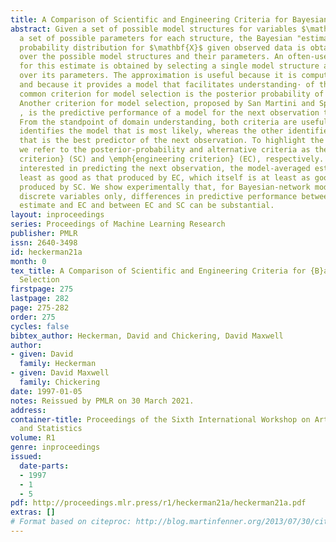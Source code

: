 ```yaml
---
title: A Comparison of Scientific and Engineering Criteria for Bayesian Model Selection
abstract: Given a set of possible model structures for variables $\mathbf{X}$ and
  a set of possible parameters for each structure, the Bayesian "estimate" of the
  probability distribution for $\mathbf{X}$ given observed data is obtained by averaging
  over the possible model structures and their parameters. An often-used approximation
  for this estimate is obtained by selecting a single model structure and averaging
  over its parameters. The approximation is useful because it is computationally efficient,
  and because it provides a model that facilitates understanding· of the domain. A
  common criterion for model selection is the posterior probability of the model.
  Another criterion for model selection, proposed by San Martini and Spezzafari (1984)
  , is the predictive performance of a model for the next observation to be seen.
  From the standpoint of domain understanding, both criteria are useful, because one
  identifies the model that is most likely, whereas the other identifies the model
  that is the best predictor of the next observation. To highlight the difference,
  we refer to the posterior-probability and alternative criteria as the \emph{scientific
  criterion} (SC) and \emph{engineering criterion} (EC), respectively. When we are
  interested in predicting the next observation, the model-averaged estimate is at
  least as good as that produced by EC, which itself is at least as good as the estimate
  produced by SC. We show experimentally that, for Bayesian-network models containing
  discrete variables only, differences in predictive performance between the model-averaged
  estimate and EC and between EC and SC can be substantial.
layout: inproceedings
series: Proceedings of Machine Learning Research
publisher: PMLR
issn: 2640-3498
id: heckerman21a
month: 0
tex_title: A Comparison of Scientific and Engineering Criteria for {B}ayesian Model
  Selection
firstpage: 275
lastpage: 282
page: 275-282
order: 275
cycles: false
bibtex_author: Heckerman, David and Chickering, David Maxwell
author:
- given: David
  family: Heckerman
- given: David Maxwell
  family: Chickering
date: 1997-01-05
notes: Reissued by PMLR on 30 March 2021.
address:
container-title: Proceedings of the Sixth International Workshop on Artificial Intelligence
  and Statistics
volume: R1
genre: inproceedings
issued:
  date-parts:
  - 1997
  - 1
  - 5
pdf: http://proceedings.mlr.press/r1/heckerman21a/heckerman21a.pdf
extras: []
# Format based on citeproc: http://blog.martinfenner.org/2013/07/30/citeproc-yaml-for-bibliographies/
---
```

